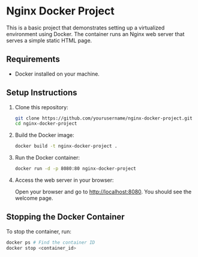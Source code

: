 # Nginx Docker Project

This is a basic project that demonstrates setting up a virtualized environment using Docker. The container runs an Nginx web server that serves a simple static HTML page.

## Requirements

- Docker installed on your machine.

## Setup Instructions

1. Clone this repository:

    ```bash
    git clone https://github.com/yourusername/nginx-docker-project.git
    cd nginx-docker-project
    ```

2. Build the Docker image:

    ```bash
    docker build -t nginx-docker-project .
    ```

3. Run the Docker container:

    ```bash
    docker run -d -p 8080:80 nginx-docker-project
    ```

4. Access the web server in your browser:

    Open your browser and go to [http://localhost:8080](http://localhost:8080). You should see the welcome page.

## Stopping the Docker Container

To stop the container, run:

```bash
docker ps # Find the container ID
docker stop <container_id>
